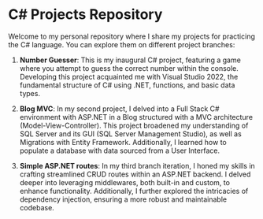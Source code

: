 # C# Projects Repository

Welcome to my personal repository where I share my projects for practicing the C# language. You can explore them on different project branches:

1. **Number Guesser**: This is my inaugural C# project, featuring a game where you attempt to guess the correct number within the console. Developing this project acquainted me with Visual Studio 2022, the fundamental structure of C# using .NET, functions, and basic data types.

2. **Blog MVC**: In my second project, I delved into a Full Stack C# environment with ASP.NET in a Blog structured with a MVC architecture (Model-View-Controller). This project broadened my understanding of SQL Server and its GUI (SQL Server Management Studio), as well as Migrations with Entity Framework. Additionally, I learned how to populate a database with data sourced from a User Interface.

3. **Simple ASP.NET routes**: In my third branch iteration, I honed my skills in crafting streamlined CRUD routes within an ASP.NET backend. I delved deeper into leveraging middlewares, both built-in and custom, to enhance functionality. Additionally, I further explored the intricacies of dependency injection, ensuring a more robust and maintainable codebase.
